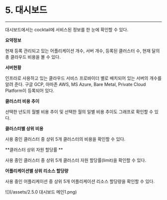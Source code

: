 # 5. 대시보드

---

대시보드에서는 cocktail에 서비스된 정보를 한 눈에 확인할 수 있다.

**요약정보**

현재 등록 관리되고 있는 어플리케이션 개수, 서버 개수, 등록된 클러스터 수, 현재 달의 총 클라우드 비용을 볼 수 있다.

**서버현황**

인프라로 사용하고 있는 클라우드 서비스 프로바이더 별로 배치되어 있는 서버의 개수를 알려 준다. 구글 GCP, 아마존 AWS, MS Azure, Bare Metal, Private Cloud Platform이 등록되어 있다.

**클러스터 비용 추이**

선택한 년도의 월별 비용 추이 및 선택한 월의 일별 비용 추이도 그래프로 확인할 수 있다.

**클러스터별 상위 비용**

사용 중인 클러스터 중 상위 5개 클러스터의 비용을 확인할 수 있다.

**클러스터 상위 자원 할당률 **

사용 중인 클러스터 중 상위 5개 클러스터 자원 할당률\(limit\)을 확인할 수 있다.

**어플리케이션별 상위 리소스 할당량**

사용 중인 어플리케이션 중 상위 5개 어플리케이션 리소스 할당량을 확인할 수 있다.

![](/assets/2.5.0 대시보드 메인1.png)

